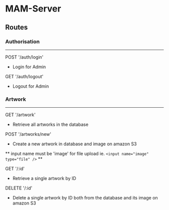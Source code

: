 # MAM-Server

## Routes

### Authorisation
----
POST '/auth/login'
- Login for Admin

GET '/auth/logout'
- Logout for Admin

### Artwork
---
GET '/artwork'
- Retrieve all artworks in the database

POST '/artworks/new'
- Create a new artwork in database and image on amazon S3

** input name must be 'image' for file upload ie. ```<input name="image" type="file" />``` **

GET '/:id'
- Retrieve a single artwork by ID

DELETE '/:id'
- Delete a single artwork by ID both from the database and its image on amazon S3
